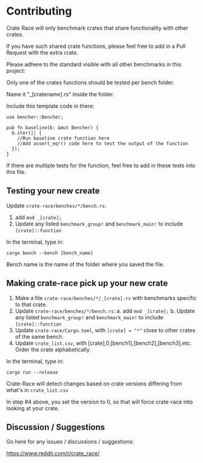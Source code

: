 # Contributing
Crate Race will only benchmark crates that share functionality with other crates.

If you have such shared crate functions, please feel free to add in a Pull Request with the extra crate.

Please adhere to the standard visible with all other benchmarks in this project:

Only one of the crates functions should be tested per bench folder.

Name it "_[cratename].rs" inside the folder.

Include this template code in there:

    use bencher::Bencher;

    pub fn baseline(b: &mut Bencher) {
      b.iter(|| {
        //Run baseline crate function here
        //Add assert_eq!() code here to test the output of the function
      });
    }

If there are multiple tests for the function, feel free to add in these tests into this file.

## Testing your new create

Update `crate-race/benches/*/bench.rs`:

1. add `mod _[crate];`
2. Update any listed `benchmark_group!` and `benchmark_main!` to include `[crate]::function`

In the terminal, type in:

    cargo bench --bench [bench_name]

Bench name is the name of the folder where you saved the file.

## Making crate-race pick up your new crate

1. Make a file `crate-race/benches/*/_[crate].rs` with benchmarks specific to that crate.
2. Update `crate-race/benches/*/bench.rs`:
  a. add `mod _[crate];`
  b. Update any listed `benchmark_group!` and `benchmark_main!` to include `[crate]::function`
3. Update `crate-race/Cargo.toml`, with `[crate] = "*"` close to other crates of the same bench.
4. Update `crate_list.csv`, with [crate],0,[bench1],[bench2],[bench3],etc. Order the crate alphabetically.

In the terminal, type in:

    cargo run --release

Crate-Race will detect changes based on crate versions differing from what's in `crate_list.csv`

In step #4 above, you set the version to 0, so that will force crate-race into looking at your crate.

## Discussion / Suggestions
Go here for any issues / discussions / suggestions:

https://www.reddit.com/r/crate_race/
